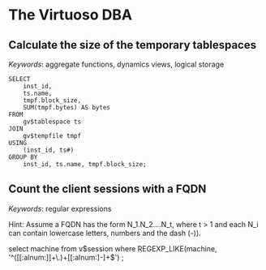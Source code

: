 The Virtuoso DBA
===

## Calculate the size of the temporary tablespaces

*Keywords*: aggregate functions, dynamics views, logical storage

    SELECT
        inst_id,
        ts.name,
        tmpf.block_size,
        SUM(tmpf.bytes) AS bytes
    FROM
        gv$tablespace ts
    JOIN
        gv$tempfile tmpf
    USING
        (inst_id, ts#)
    GROUP BY
        inst_id, ts.name, tmpf.block_size;

## Count the client sessions with a FQDN

*Keywords*: regular expressions

Hint: Assume a FQDN has the form N_1.N_2….N_t, where t > 1 and each N_i can contain lowercase letters, numbers and the dash (-)).
 
select machine   from v$session where  REGEXP_LIKE(machine, '^([[:alnum:]]+\.)+[[:alnum:]-]+$') ;

[modeline]: # ( vim: set fenc=utf-8 spell spl=en: ts=4 sw=4 filetype=markdown )
